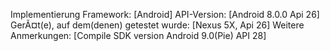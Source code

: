 Implementierung
Framework:	[Android]
API-Version:	[Android 8.0.0 Api 26]
GerÃ¤t(e), auf dem(denen) getestet wurde:
[Nexus 5X, Api 26]
Weitere Anmerkungen:
[Compile SDK version Android 9.0(Pie) API 28]